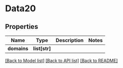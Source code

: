 # Data20

## Properties
Name | Type | Description | Notes
------------ | ------------- | ------------- | -------------
**domains** | **list[str]** |  | 

[[Back to Model list]](../README.md#documentation-for-models) [[Back to API list]](../README.md#documentation-for-api-endpoints) [[Back to README]](../README.md)


